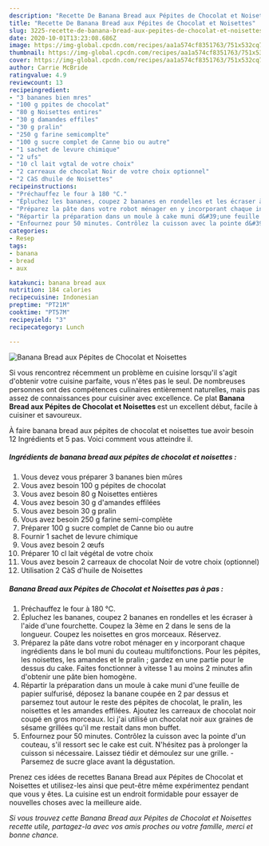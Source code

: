 ```yaml
---
description: "Recette De Banana Bread aux Pépites de Chocolat et Noisettes"
title: "Recette De Banana Bread aux Pépites de Chocolat et Noisettes"
slug: 3225-recette-de-banana-bread-aux-pepites-de-chocolat-et-noisettes
date: 2020-10-01T13:23:08.686Z
image: https://img-global.cpcdn.com/recipes/aa1a574cf8351763/751x532cq70/banana-bread-aux-pepites-de-chocolat-et-noisettes-photo-principale-de-la-recette.jpg
thumbnail: https://img-global.cpcdn.com/recipes/aa1a574cf8351763/751x532cq70/banana-bread-aux-pepites-de-chocolat-et-noisettes-photo-principale-de-la-recette.jpg
cover: https://img-global.cpcdn.com/recipes/aa1a574cf8351763/751x532cq70/banana-bread-aux-pepites-de-chocolat-et-noisettes-photo-principale-de-la-recette.jpg
author: Carrie McBride
ratingvalue: 4.9
reviewcount: 13
recipeingredient:
- "3 bananes bien mres"
- "100 g ppites de chocolat"
- "80 g Noisettes entires"
- "30 g damandes effiles"
- "30 g pralin"
- "250 g farine semicomplte"
- "100 g sucre complet de Canne bio ou autre"
- "1 sachet de levure chimique"
- "2 ufs"
- "10 cl lait vgtal de votre choix"
- "2 carreaux de chocolat Noir de votre choix optionnel"
- "2 CàS dhuile de Noisettes"
recipeinstructions:
- "Préchauffez le four à 180 °C."
- "Épluchez les bananes, coupez 2 bananes en rondelles et les écraser à l&#39;aide d&#39;une fourchette. Coupez la 3ème en 2 dans le sens de la longueur. Coupez les noisettes en gros morceaux. Réservez."
- "Préparez la pâte dans votre robot ménager en y incorporant chaque ingrédients dans le bol muni du couteau multifonctions. Pour les pépites, les noisettes, les amandes et le pralin ; gardez en une partie pour le dessus du cake. Faites fonctionner à vitesse 1 au moins 2 minutes afin d&#39;obtenir une pâte bien homogène."
- "Répartir la préparation dans un moule à cake muni d&#39;une feuille de papier sulfurisé, déposez la banane coupée en 2 par dessus et parsemez tout autour le reste des pépites de chocolat, le pralin, les noisettes et les amandes effilées. Ajoutez les carreaux de chocolat noir coupé en gros morceaux. Ici j&#39;ai utilisé un chocolat noir aux graines de sésame grillées qu&#39;il me restait dans mon buffet."
- "Enfournez pour 50 minutes. Contrôlez la cuisson avec la pointe d&#39;un couteau, s&#39;il ressort sec le cake est cuit. N&#39;hésitez pas à prolonger la cuisson si nécessaire. Laissez tiédir et démoulez sur une grille. Parsemez de sucre glace avant la dégustation."
categories:
- Resep
tags:
- banana
- bread
- aux

katakunci: banana bread aux 
nutrition: 184 calories
recipecuisine: Indonesian
preptime: "PT21M"
cooktime: "PT57M"
recipeyield: "3"
recipecategory: Lunch

---
```



![Banana Bread aux Pépites de Chocolat et Noisettes](https://img-global.cpcdn.com/recipes/aa1a574cf8351763/751x532cq70/banana-bread-aux-pepites-de-chocolat-et-noisettes-photo-principale-de-la-recette.jpg)

Si vous rencontrez récemment un problème en cuisine lorsqu'il s'agit d'obtenir votre cuisine parfaite, vous n'êtes pas le seul. De nombreuses personnes ont des compétences culinaires entièrement naturelles, mais pas assez de connaissances pour cuisiner avec excellence. Ce plat <strong> Banana Bread aux Pépites de Chocolat et Noisettes </strong> est un excellent début, facile à cuisiner et savoureux.

<!--inarticleads1-->

À faire banana bread aux pépites de chocolat et noisettes tue avoir besoin 12 Ingrédients et 5 pas. Voici comment vous atteindre il.

##### Ingrédients de banana bread aux pépites de chocolat et noisettes :

1. Vous devez vous préparer 3 bananes bien mûres
1. Vous avez besoin 100 g pépites de chocolat
1. Vous avez besoin 80 g Noisettes entières
1. Vous avez besoin 30 g d&#39;amandes effilées
1. Vous avez besoin 30 g pralin
1. Vous avez besoin 250 g farine semi-complète
1. Préparer 100 g sucre complet de Canne bio ou autre
1. Fournir 1 sachet de levure chimique
1. Vous avez besoin 2 œufs
1. Préparer 10 cl lait végétal de votre choix
1. Vous avez besoin 2 carreaux de chocolat Noir de votre choix (optionnel)
1. Utilisation 2 CàS d&#39;huile de Noisettes




<!--inarticleads2-->

##### Banana Bread aux Pépites de Chocolat et Noisettes pas à pas :

1. Préchauffez le four à 180 °C.
1. Épluchez les bananes, coupez 2 bananes en rondelles et les écraser à l&#39;aide d&#39;une fourchette. Coupez la 3ème en 2 dans le sens de la longueur. Coupez les noisettes en gros morceaux. Réservez.
1. Préparez la pâte dans votre robot ménager en y incorporant chaque ingrédients dans le bol muni du couteau multifonctions. Pour les pépites, les noisettes, les amandes et le pralin ; gardez en une partie pour le dessus du cake. Faites fonctionner à vitesse 1 au moins 2 minutes afin d&#39;obtenir une pâte bien homogène.
1. Répartir la préparation dans un moule à cake muni d&#39;une feuille de papier sulfurisé, déposez la banane coupée en 2 par dessus et parsemez tout autour le reste des pépites de chocolat, le pralin, les noisettes et les amandes effilées. Ajoutez les carreaux de chocolat noir coupé en gros morceaux. Ici j&#39;ai utilisé un chocolat noir aux graines de sésame grillées qu&#39;il me restait dans mon buffet.
1. Enfournez pour 50 minutes. Contrôlez la cuisson avec la pointe d&#39;un couteau, s&#39;il ressort sec le cake est cuit. N&#39;hésitez pas à prolonger la cuisson si nécessaire. Laissez tiédir et démoulez sur une grille. - Parsemez de sucre glace avant la dégustation.




<!--inarticleads1-->

<p>
Prenez ces idées de recettes Banana Bread aux Pépites de Chocolat et Noisettes et utilisez-les ainsi que peut-être même expérimentez pendant que vous y êtes. La cuisine est un endroit formidable pour essayer de nouvelles choses avec la meilleure aide.
</p>

<p>
<i>Si vous trouvez cette Banana Bread aux Pépites de Chocolat et Noisettes recette utile, partagez-la avec vos amis proches ou votre famille, merci et bonne chance.</i>
</p>

